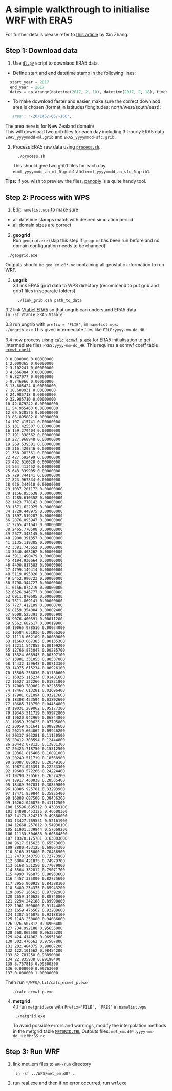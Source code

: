 # A simple walkthrough to initialise WRF with ERA5

For further details please refer to [this article](https://dreambooker.site/2018/04/20/Initializing-the-WRF-model-with-ERA5/) by Xin Zhang.

## Step 1: Download data

1. Use [`dl.py`](https://github.com/dongqi-DQ/WRF-Notes/blob/master/ERA5_initialisation/dl.py) script to downlaod ERA5 data.  
  - Define start and end datetime stamp in the following lines:
  
  ```python
    start_year = 2017
    end_year = 2017
    dates = np.arange(datetime(2017, 2, 10), datetime(2017, 2, 18), timedelta(days=1)).astype(datetime)
  ```
  
  - To make download faster and easier, make sure the correct downlaod area is chosen (format in latitudes/longitudes: north/west/south/east):
  ```python
    'area': '-20/145/-65/-160',
  ```
  
  The area here is for New Zealand domain/  
  This will download two grib files for each day including 3-hourly ERA5 data `ERA5_yyyymmdd-ml.grib` and `ERA5_yyyymmdd-sfc.grib`. 
  
2. Process ERA5 raw data using [`process.sh`](https://github.com/dongqi-DQ/WRF-Notes/blob/master/ERA5_initialisation/process.sh).  
   ```
     ./process.sh
   ```
   
   This should give two grib1 files for each day `ecmf_yyyymmdd_an_ml_0.grib1` and `ecmf_yyyymmdd_an_sfc_0.grib1`. 
   
**Tips:** if you wish to preview the files, [panoply](https://www.giss.nasa.gov/tools/panoply/) is a quite handy tool.

## Step 2: Process with WPS

1. Edit `namelist.wps` to make sure  
  - all datetime stamps match with desired simulation period  
  - all domain sizes are correct

2.  **geogrid**  
  Run `geogrid.exe` (skip this step if `geogrid` has been run before and no domain configuration needs to be changed)  
  ```
   ./geogrid.exe
  ```

  Outputs should be `geo_em.d0*.nc` containing all geostatic information to run WRF.

3. **ungrib**  
  3.1 link ERA5 girb1 data to WPS directory (recommend to put grib and grib1 files in separate folders)  
    ```
      ./link_grib.csh path_to_data
    ```
  
  3.2 link [Vtabel.ERA5](https://github.com/dongqi-DQ/WRF-Notes/blob/master/ERA5_initialisation/Vtable.ERA5) so that ungrib can understand ERA5 data  
    ```
      ln -sf Vtable.ERA5 Vtable
    ```
  
  3.3 run ungrib with `prefix = 'FLIE',` in `namelist.wps`:    
    ```
     ./ungrib.exe
    ```
      This gives intermediate files like ``FILE:yyyy-mm-dd_HH``.  
      
  3.4 now process uisng [`calc_ecmwf_p.exe`](https://github.com/dongqi-DQ/WRF-Notes/blob/master/ERA5_initialisation/calc_ecmwf_p.exe) for ERA5 initialisation to get intermediate files ``PRES:yyyy-mm-dd_HH``. This requires a ecmwf coeff table [`ecmwf_coeff`](https://github.com/dongqi-DQ/WRF-Notes/blob/master/ERA5_initialisation/ecmwf_coeffs)
  ```
  0 0.000000 0.00000000  
1 2.000365 0.00000000  
2 3.102241 0.00000000  
3 4.666084 0.00000000  
4 6.827977 0.00000000  
5 9.746966 0.00000000  
6 13.605424 0.00000000  
7 18.608931 0.00000000  
8 24.985718 0.00000000  
9 32.985710 0.00000000  
10 42.879242 0.00000000  
11 54.955463 0.00000000  
12 69.520576 0.00000000  
13 86.895882 0.00000000  
14 107.415741 0.00000000  
15 131.425507 0.00000000  
16 159.279404 0.00000000  
17 191.338562 0.00000000  
18 227.968948 0.00000000  
19 269.539581 0.00000000  
20 316.420746 0.00000000  
21 368.982361 0.00000000  
22 427.592499 0.00000000  
23 492.616028 0.00000000  
24 564.413452 0.00000000  
25 643.339905 0.00000000  
26 729.744141 0.00000000  
27 823.967834 0.00000000  
28 926.344910 0.00000000  
29 1037.201172 0.00000000  
30 1156.853638 0.00000000  
31 1285.610352 0.00000000  
32 1423.770142 0.00000000  
33 1571.622925 0.00000000  
34 1729.448975 0.00000000  
35 1897.519287 0.00000000  
36 2076.095947 0.00000000  
37 2265.431641 0.00000000  
38 2465.770508 0.00000000  
39 2677.348145 0.00000000  
40 2900.391357 0.00000000  
41 3135.119385 0.00000000  
42 3381.743652 0.00000000  
43 3640.468262 0.00000000  
44 3911.490479 0.00000000  
45 4194.930664 0.00000000  
46 4490.817383 0.00000000  
47 4799.149414 0.00000000  
48 5119.895020 0.00000000  
49 5452.990723 0.00000000  
50 5798.344727 0.00000000  
51 6156.074219 0.00000000  
52 6526.946777 0.00000000  
53 6911.870605 0.00000000  
54 7311.869141 0.00000000  
55 7727.412109 0.00000700  
56 8159.354004 0.00002400  
57 8608.525391 0.00005900  
58 9076.400391 0.00011200  
59 9562.682617 0.00019900  
60 10065.978516 0.00034000  
61 10584.631836 0.00056200  
62 11116.662109 0.00089000  
63 11660.067383 0.00135300  
64 12211.547852 0.00199200  
65 12766.873047 0.00285700  
66 13324.668945 0.00397100  
67 13881.331055 0.00537800  
68 14432.139648 0.00713300  
69 14975.615234 0.00926100  
70 15508.256836 0.01180600  
71 16026.115234 0.01481600  
72 16527.322266 0.01831800  
73 17008.789062 0.02235500  
74 17467.613281 0.02696400  
75 17901.621094 0.03217600  
76 18308.433594 0.03802600  
77 18685.718750 0.04454800  
78 19031.289062 0.05177300  
79 19343.511719 0.05972800  
80 19620.042969 0.06844800  
81 19859.390625 0.07795800  
82 20059.931641 0.08828600  
83 20219.664062 0.09946200  
84 20337.863281 0.11150500  
85 20412.308594 0.12444800  
86 20442.078125 0.13831300  
87 20425.718750 0.15312500  
88 20361.816406 0.16891000  
89 20249.511719 0.18568900  
90 20087.085938 0.20349100  
91 19874.025391 0.22233300  
92 19608.572266 0.24224400  
93 19290.226562 0.26324200  
94 18917.460938 0.28535400  
95 18489.707031 0.30859800  
96 18006.925781 0.33293900  
97 17471.839844 0.35825400  
98 16888.687500 0.38436300  
99 16262.046875 0.41112500  
100 15596.695312 0.43839100  
101 14898.453125 0.46600300  
102 14173.324219 0.49380000  
103 13427.769531 0.52161900  
104 12668.257812 0.54930100  
105 11901.339844 0.57669200  
106 11133.304688 0.60364800  
107 10370.175781 0.63003600  
108 9617.515625 0.65573600  
109 8880.453125 0.68064300  
110 8163.375000 0.70466900  
111 7470.343750 0.72773900  
112 6804.421875 0.74979700  
113 6168.531250 0.77079800  
114 5564.382812 0.79071700  
115 4993.796875 0.80953600  
116 4457.375000 0.82725600  
117 3955.960938 0.84388100  
118 3489.234375 0.85943200  
119 3057.265625 0.87392900  
120 2659.140625 0.88740800  
121 2294.242188 0.89990000  
122 1961.500000 0.91144800  
123 1659.476562 0.92209600  
124 1387.546875 0.93188100  
125 1143.250000 0.94086000  
126 926.507812 0.94906400  
127 734.992188 0.95655000  
128 568.062500 0.96335200  
129 424.414062 0.96951300  
130 302.476562 0.97507800  
131 202.484375 0.98007200  
132 122.101562 0.98454200  
133 62.781250 0.98850000  
134 22.835938 0.99198400  
135 3.757813 0.99500300  
136 0.000000 0.99763000  
137 0.000000 1.00000000
  ```
  Then run `*/WPS/util/calc_ecmwf_p.exe`
  ```
     ./calc_ecmwf_p.exe
  ```
4. **metgrid**  
4.1 run `metgrid.exe` with `Prefix='FILE', 'PRES'` in `namelist.wps`  
    ```
     ./metgrid.exe
    ```
   To avoid possible errors and warnings, modify the interpolation methods in the metgrid table [`METGRID.TBL`](https://github.com/dongqi-DQ/WRF-Notes/blob/master/ERA5_initialisation/METGRID.TBL.ARW.ERA5)
   Outputs files: `met_em.d0*.yyyy-mm-dd_HH:MM:SS.nc`

## Step 3: Run WRF
1. link met_em files to `WRF/run` directory  
    ```
     ln -sf ../WPS/met_em.d0* .
    ```
2. run real.exe and then if no error occurred, run wrf.exe
